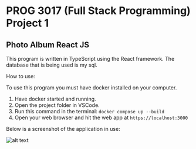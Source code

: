 # PROG 3017 (Full Stack Programming) Project 1
## Photo Album React JS

This program is written in TypeScript using the React framework. The database that is being used is my sql.

How to use:

To use this program you must have docker installed on your computer.
1. Have docker started and running.
2. Open the project folder in VSCode.
3. Run this command in the terminal: `docker compose up --build`
4. Open your web browser and hit the web app at `https://localhost:3000`

Below is a screenshot of the application in use:

![alt text](https://github.com/Trailblazer780/Photo-Album-React/blob/master/Images/Example1.PNG)



